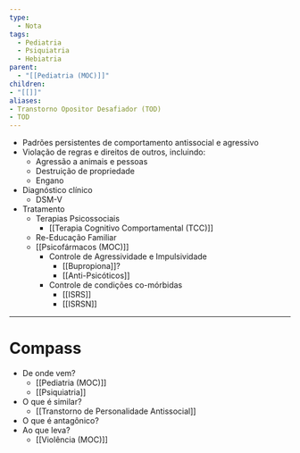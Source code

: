 ```yaml
---
type:
  - Nota
tags:
  - Pediatria
  - Psiquiatria
  - Hebiatria
parent:
  - "[[Pediatria (MOC)]]"
children:
- "[[]]"
aliases:
- Transtorno Opositor Desafiador (TOD)
- TOD
---
```

- Padrões persistentes de comportamento antissocial e agressivo
- Violação de regras e direitos de outros, incluindo:
	- Agressão a animais e pessoas
	- Destruição de propriedade
	- Engano
- Diagnóstico clínico
	- DSM-V
- Tratamento
	- Terapias Psicossociais 
		- [[Terapia Cognitivo Comportamental (TCC)]]
	- Re-Educação Familiar
	- [[Psicofármacos (MOC)]]
		- Controle de Agressividade e Impulsividade
			- [[Bupropiona]]?
			- [[Anti-Psicóticos]]
		- Controle de condições co-mórbidas
			- [[ISRS]]
			- [[ISRSN]]
____
# Compass
- De onde vem?
	- [[Pediatria (MOC)]]
	- [[Psiquiatria]]
- O que é similar?
	- [[Transtorno de Personalidade Antissocial]]
- O que é antagônico?
- Ao que leva?
	- [[Violência (MOC)]]

